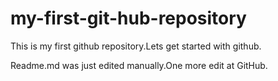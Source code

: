 # my-first-git-hub-repository
This is my first github repository.Lets get started with github.

Readme.md was just edited manually.One more edit at GitHub.
